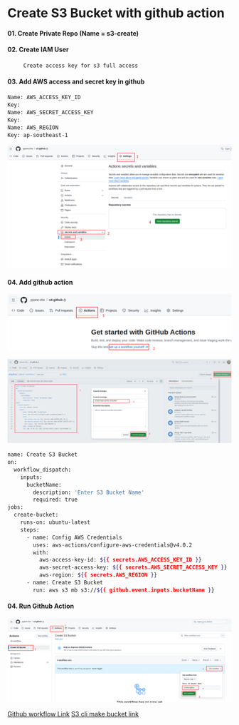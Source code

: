 # Create S3 Bucket with github action

#### 01. Create Private Repo (Name = s3-create)

#### 02. Create IAM User
         Create access key for s3 full access

#### 03. Add AWS access and secret key in github
```bash
Name: AWS_ACCESS_KEY_ID
Key:
Name: AWS_SECRET_ACCESS_KEY
Key:
Name: AWS_REGION
Key: ap-southeast-1
```

![alt text](.src/github-asecret-key.png)
<br>

#### 04. Add github action

![alt text](.src/github-action-main-file.png)
<br>

![alt text](.src/github-action-main-file-2.png)
<br>

```bash
name: Create S3 Bucket 
on: 
  workflow_dispatch: 
    inputs: 
      bucketName: 
        description: 'Enter S3 Bucket Name' 
        required: true 
jobs: 
  create-bucket: 
    runs-on: ubuntu-latest 
    steps: 
      - name: Config AWS Credentials 
        uses: aws-actions/configure-aws-credentials@v4.0.2
        with: 
          aws-access-key-id: ${{ secrets.AWS_ACCESS_KEY_ID }} 
          aws-secret-access-key: ${{ secrets.AWS_SECRET_ACCESS_KEY }}
          aws-region: ${{ secrets.AWS_REGION }} 
      - name: Create S3 Bucket 
        run: aws s3 mb s3://${{ github.event.inputs.bucketName }} 
```

#### 04. Run Github Action
![run-github-action](.src/github-action-main-file-3.png)

[Github workflow Link](https://docs.github.com/en/actions/writing-workflows/workflow-syntax-for-github-actions)
[S3 cli make bucket link](https://docs.aws.amazon.com/cli/latest/reference/s3/mb.html)